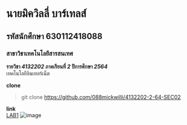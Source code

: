 # นายมิควิลลี่ บาร์เทลส์  
## รหัสนักศึกษา 630112418088  
### สาขาวิชาเทคโนโลยีสารสนเทศ  

**รายวิชา *4132202* ภาคเรียนที่ *2* ปีการศึกษา *2564***  
เทคโนโลยีอินเทอร์เน็ต  

**clone**  
>git clone https://github.com/088mickwilli/4132202-2-64-SEC02

**link**  
[LAB1](https://github.com/088mickwilli/4132202-2-64-SEC02/tree/main/LAB1)
![image](https://i.ytimg.com/vi/cjC48I7LwnU/maxresdefault.jpg)